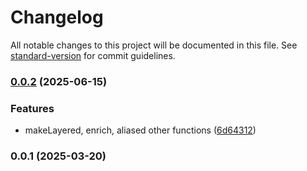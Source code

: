 # Changelog

All notable changes to this project will be documented in this file. See [standard-version](https://github.com/conventional-changelog/standard-version) for commit guidelines.

### [0.0.2](https://github.com/doeixd/make-with/compare/v0.0.1...v0.0.2) (2025-06-15)


### Features

* makeLayered, enrich, aliased other functions ([6d64312](https://github.com/doeixd/make-with/commit/6d643123a997ab4bc478a26d2df5bc637ff41cff))

### 0.0.1 (2025-03-20)
